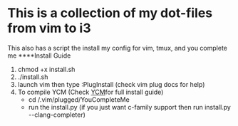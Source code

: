 # This is a collection of my dot-files from vim to i3
This also has a script the install my config for vim, tmux, and you complete me
****Install Guide
  1. chmod +x install.sh
  2. ./install.sh
  3. launch vim then type :PlugInstall (check vim plug docs for help)
  4. To compile YCM (Check [YCM](https://github.com/Valloric/YouCompleteMe#linux-64-bit)for full install guide)
      * cd /.vim/plugged/YouCompleteMe
      * run the install.py (if you just want c-family support then run install.py --clang-completer)
